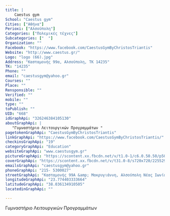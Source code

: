 ```yaml
---
title: |
    Caestus gym
School: "Caestus gym"
Cities: ["Αθήνα"]
Perioxi: ["Αλσούπολη"]
Categories: ["Πολεμικές τέχνες"]
Subcategories: ["  "]
Organization: ""
Facebook: "https://www.facebook.com/CaestusGymByChristosTriantis"
Website: "http://www.caestus.gr/"
Logo: "logo (66).jpg"
Address: "Κασταμονής 99α, Αλσούπολη, ΤΚ 14235"
TK: "14235"
Phone: ""
email: "caestusgym@yahoo.gr"
Courses: ""
Place: ""
Rensponsible: ""
Verified: ""
mobile: ""
type: ""
toPublish: ""
UID: "668"
idGraphApi: "326246384105130"
aboutGraphApi: | 
   "Γυμναστήριο Λειτουργικών Προγραμμάτων "
pagetokenGraphApi: "CaestusGymByChristosTriantis"
linkGraphApi: "https://www.facebook.com/CaestusGymByChristosTriantis/"
checkinsGraphApi: "19"
categoryGraphApi: "Education"
websiteGraphApi: "www.caestusgym.gr"
pictureGraphApi: "https://scontent.xx.fbcdn.net/v/t1.0-1/c6.0.50.50/p50x50/1779113_691794750883623_196419390_n.jpg?oh=769e00e1a47d9b10bba21900ab75fdf2&amp;oe=5B349D2D"
coverGraphApi: "https://scontent.xx.fbcdn.net/v/t31.0-8/s720x720/22552936_1691219780941110_6501547498653968543_o.jpg?oh=ecd1277c46ebc0067bcb5f70b20461c7&amp;oe=5B426CEF"
emailsGraphApi: "caestusgym@yahoo.gr"
phoneGraphApi: "215- 5300027"
streetGraphApi: "Kασταμονής 99Α &amp; Μακρυγιάννη, Αλσούπολη Νέας Ιωνίας"
longitudeGraphApi: "23.774403333664"
latitudeGraphApi: "38.036134910505"
locatedinGraphApi: ""

---
```


Γυμναστήριο Λειτουργικών Προγραμμάτων 

